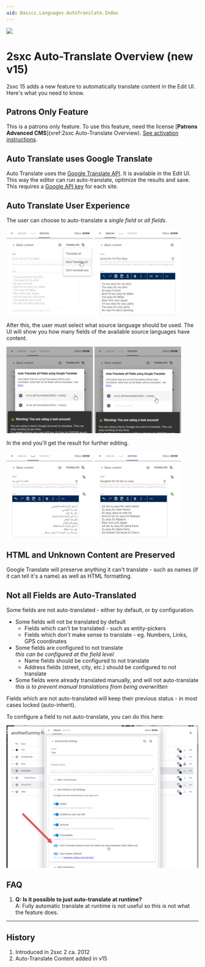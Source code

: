```yaml
---
uid: Basics.Languages.AutoTranslate.Index
---
```


<img src="~/assets/features/multi-language.svg" class="feature">

# 2sxc Auto-Translate Overview (new v15)

2sxc 15 adds a new feature to automatically translate content in the Edit UI.
Here's what you need to know.

## Patrons Only Feature

This is a patrons only feature.
To use this feature, need the license [**Patrons Advanced CMS**](xref:2sxc Auto-Translate Overview).
[See activation instructions](xref:Basics.LnF.Licenses.Index).

## Auto Translate uses Google Translate

Auto Translate uses the [Google Translate API](https://cloud.google.com/translate).
It is available in the Edit UI.
This way the editor can run auto-translate, optimize the results and save.
This requires a [Google API key](xref:Basics.Languages.AutoTranslate.ApiKey) for each site.

## Auto Translate User Experience

The user can choose to auto-translate a _single field_ or _all fields_.

<div class="float-container">
  <img src="./assets/auto-translate-all-menu.jpg" width="45%" class="float-right glow">
  <img src="./assets/auto-translate-original.jpg" width="45%" class="float-left glow">
</div>


After this, the user must select what source language should be used.
The UI will show you how many fields of the available source languages have content.

<div class="float-container">
  <img src="./assets/auto-translate-all-dialog-many-sources.jpg" width="45%" class="float-right glow">
  <img src="./assets/auto-translate-all-dialog.jpg" width="45%" class="float-left glow">
</div>

In the end you'll get the result for further editing.

<div class="float-container">
  <img src="./assets/auto-translate-all-result-ar.jpg" width="45%" class="float-right glow">
  <img src="./assets/auto-translate-all-result-de.jpg" width="45%" class="float-left glow">
</div>



## HTML and Unknown Content are Preserved

Google Translate will preserve anything it can't translate - such as names (if it can tell it's a name)
as well as HTML formatting.

## Not all Fields are Auto-Translated

Some fields are not auto-translated - either by default, or by configuration.

* Some fields will not be translated by default
  * Fields which can't be translated - such as entity-pickers
  * Fields which don't make sense to translate - eg. Numbers, Links, GPS coordinates
* Some fields are configured to not translate  
  _this can be configured at the field level_
  * Name fields should be configured to not translate
  * Address fields (street, city, etc.) should be configured to not translate
* Some fields were already translated manually, and will not auto-translate  
  _this is to prevent manual translations from being overwritten_

Fields which are not auto-translated will keep their previous status - in most cases locked (auto-inherit).

To configure a field to not auto-translate, you can do this here:

<img src="./assets/settings-field-auto-translate.jpg" width="100%" class="glow">


## FAQ

1. **Q: Is it possible to just auto-translate at runtime?**  
  A: Fully automatic translate at runtime is not useful so this is not what the feature does.


---

## History

1. Introduced in 2sxc 2 ca. 2012
1. Auto-Translate Content added in v15
